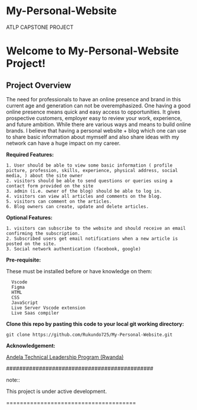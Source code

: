 # My-Personal-Website
ATLP CAPSTONE PROJECT





Welcome to My-Personal-Website Project!
=================================================

## Project Overview

The need for professionals to have an online presence and brand in this current age and generation can not be overemphasized. One having a good online presence means quick and easy access to opportunities. It gives prospective customers, employer easy to review your work, experience, and future ambition. While there are various ways and means to build online brands. I believe that having a personal website + blog which one can use to share basic information about mymself and also share ideas with my network can have a huge impact on my career.

**Required Features:**

    1. User should be able to view some basic information ( profile picture, profession, skills, experience, physical address, social media, ) about the site owner
    2. visitors should be able to send questions or queries using a contact form provided on the site
    3. admin (i.e. owner of the blog) should be able to log in.
    4. visitors can view all articles and comments on the blog.
    5. visitors can comment on the articles.
    6. Blog owners can create, update and delete articles.




**Optional Features:**

    1. visitors can subscribe to the website and should receive an email confirming the subscription.
    2. Subscribed users get email notifications when a new article is posted on the site.
    3. Social network authentication (facebook, google)

**Pre-requisite:** 

These must be installed before or have knowledge on them:

      Vscode
      Figma
      HTML
      CSS
      JavaScript
      Live Server Vscode extension
      Live Saas compiler

**Clone this repo by pasting this code to your local git working directory:** <br>
    
    git clone https://github.com/Rukundo725/My-Personal-Website.git

**Acknowledgement:**<br>

<a href="https://andela.com/engineers/technical-leadership-program-rwanda/">Andela Technical Leadership Program (Rwanda) </a> 



       
#############################################


note::

   This project is under active development.


======================================



